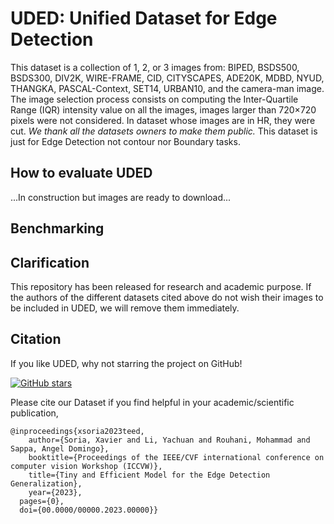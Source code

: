 # UDED: Unified Dataset for Edge Detection

This dataset is a collection of 1, 2, or 3 images from:
BIPED, BSDS500, BSDS300, DIV2K, WIRE-FRAME, CID,
CITYSCAPES, ADE20K, MDBD, NYUD, THANGKA, PASCAL-Context,
SET14, URBAN10, and the camera-man image. The image 
selection process consists on computing the Inter-Quartile
Range (IQR) intensity value on all the images, images 
larger than 720×720 pixels were not considered. In dataset
whose images are in HR, they were cut. 
*We thank all the datasets owners to make them public.*
This dataset is just for Edge Detection
not contour nor Boundary tasks.

## How to evaluate UDED

...In construction but images are ready to download...

## Benchmarking

## Clarification
This repository has been released for research and academic
purpose. If the authors of the different datasets cited
above do not wish their images to be included in UDED,
we will remove them immediately.


## Citation

If you like UDED, why not starring the project on GitHub!

[![GitHub stars](https://img.shields.io/github/stars/xavysp/UDED.svg?style=social&label=Star&maxAge=3600)](https://GitHub.com/xavysp/UDED/stargazers/)

Please cite our Dataset if you find helpful in your academic/scientific publication,
```
@inproceedings{xsoria2023teed,
    author={Soria, Xavier and Li, Yachuan and Rouhani, Mohammad and Sappa, Angel Domingo},
    booktitle={Proceedings of the IEEE/CVF international conference on computer vision Workshop (ICCVW)},
    title={Tiny and Efficient Model for the Edge Detection Generalization},
    year={2023},
  pages={0},
  doi={00.0000/00000.2023.00000}}
```

